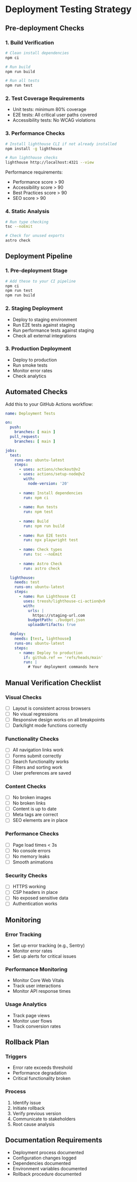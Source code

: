 # Deployment Testing Strategy

## Pre-deployment Checks

### 1. Build Verification
```bash
# Clean install dependencies
npm ci

# Run build
npm run build

# Run all tests
npm run test
```

### 2. Test Coverage Requirements
- Unit tests: minimum 80% coverage
- E2E tests: All critical user paths covered
- Accessibility tests: No WCAG violations

### 3. Performance Checks
```bash
# Install lighthouse CLI if not already installed
npm install -g lighthouse

# Run lighthouse checks
lighthouse http://localhost:4321 --view
```

Performance requirements:
- Performance score > 90
- Accessibility score > 90
- Best Practices score > 90
- SEO score > 90

### 4. Static Analysis
```bash
# Run type checking
tsc --noEmit

# Check for unused exports
astro check
```

## Deployment Pipeline

### 1. Pre-deployment Stage
```bash
# Add these to your CI pipeline
npm ci
npm run test
npm run build
```

### 2. Staging Deployment
- Deploy to staging environment
- Run E2E tests against staging
- Run performance tests against staging
- Check all external integrations

### 3. Production Deployment
- Deploy to production
- Run smoke tests
- Monitor error rates
- Check analytics

## Automated Checks

Add this to your GitHub Actions workflow:

```yaml
name: Deployment Tests

on:
  push:
    branches: [ main ]
  pull_request:
    branches: [ main ]

jobs:
  test:
    runs-on: ubuntu-latest
    steps:
      - uses: actions/checkout@v2
      - uses: actions/setup-node@v2
        with:
          node-version: '20'
      
      - name: Install dependencies
        run: npm ci
      
      - name: Run tests
        run: npm test
      
      - name: Build
        run: npm run build
      
      - name: Run E2E tests
        run: npx playwright test
      
      - name: Check types
        run: tsc --noEmit
      
      - name: Astro Check
        run: astro check

  lighthouse:
    needs: test
    runs-on: ubuntu-latest
    steps:
      - name: Run Lighthouse CI
        uses: treosh/lighthouse-ci-action@v9
        with:
          urls: |
            https://staging-url.com
          budgetPath: ./budget.json
          uploadArtifacts: true

  deploy:
    needs: [test, lighthouse]
    runs-on: ubuntu-latest
    steps:
      - name: Deploy to production
        if: github.ref == 'refs/heads/main'
        run: |
          # Your deployment commands here
```

## Manual Verification Checklist

### Visual Checks
- [ ] Layout is consistent across browsers
- [ ] No visual regressions
- [ ] Responsive design works on all breakpoints
- [ ] Dark/light mode functions correctly

### Functionality Checks
- [ ] All navigation links work
- [ ] Forms submit correctly
- [ ] Search functionality works
- [ ] Filters and sorting work
- [ ] User preferences are saved

### Content Checks
- [ ] No broken images
- [ ] No broken links
- [ ] Content is up to date
- [ ] Meta tags are correct
- [ ] SEO elements are in place

### Performance Checks
- [ ] Page load times < 3s
- [ ] No console errors
- [ ] No memory leaks
- [ ] Smooth animations

### Security Checks
- [ ] HTTPS working
- [ ] CSP headers in place
- [ ] No exposed sensitive data
- [ ] Authentication works

## Monitoring

### Error Tracking
- Set up error tracking (e.g., Sentry)
- Monitor error rates
- Set up alerts for critical issues

### Performance Monitoring
- Monitor Core Web Vitals
- Track user interactions
- Monitor API response times

### Usage Analytics
- Track page views
- Monitor user flows
- Track conversion rates

## Rollback Plan

### Triggers
- Error rate exceeds threshold
- Performance degradation
- Critical functionality broken

### Process
1. Identify issue
2. Initiate rollback
3. Verify previous version
4. Communicate to stakeholders
5. Root cause analysis

## Documentation Requirements

- Deployment process documented
- Configuration changes logged
- Dependencies documented
- Environment variables documented
- Rollback procedure documented
